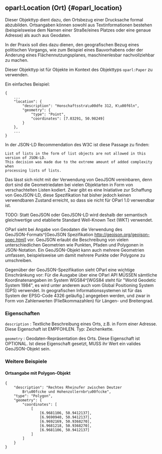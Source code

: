 oparl:Location (Ort)  {#oparl_location}
-------------------

Dieser Objekttyp dient dazu, den Ortsbezug einer Drucksache formal 
abzubilden. Ortsangaben können sowohl aus Textinformationen bestehen 
(beispielsweise dem Namen einer Straße/eines Platzes oder eine genaue 
Adresse) als auch aus Geodaten.

In der Praxis soll dies dazu dienen, den geografischen Bezug eines
politischen Vorgangs, wie zum Beispiel eines Bauvorhabens oder der 
Änderung eines Flächennutzungsplanes, maschinenlesbar nachvollziehbar
zu machen.

Dieser Objekttyp ist für Objekte im Kontext des Objekttyps
`oparl:Paper` zu verwenden.

Ein einfaches Beispiel:

~~~~~  {#location_ex1 .json}
{
    ...
    "location": {
        "description": "Honschaftsstra\u00dfe 312, K\u00f6ln",
        "geometry": {
            "type": "Point",
            "coordinates": [7.03291, 50.98249]
        }
    },
    ...
}
~~~~~

In der JSON-LD Recommendation des W3C ist diese Passage zu finden:
~~~~~
List of lists in the form of list objects are not allowed in this version of JSON-LD. 
This decision was made due to the extreme amount of added complexity when 
processing lists of lists.
~~~~~

Das lässt sich nicht mit der Verwendung von GeoJSON vereinbaren, denn dort sind die Geometriedaten bei vielen Objektarten in Form von verschachtelten Listen kodiert. Zwar gibt es eine Iniatiative zur Schaffung von GeoJSON-LD, diese Spezifikation hat bisher jedoch keinen verwendbaren Zustand erreicht, so dass sie nicht für OParl 1.0 verwendbar ist.

TODO: Statt GeoJSON oder GeoJSON-LD wird deshalb der semantisch gleichwertige und etablierte Standard Well-Known Text (WKT) verwendet.

OParl sieht bei Angabe von Geodaten die Verwendung des  
GeoJSON-Formats^[GeoJSON Spezifikation 
<http://geojson.org/geojson-spec.html>] vor. GeoJSON erlaubt die 
Beschreibung von vielen unterschiedlichen Geometrien wie Punkten, Pfaden und 
Polygonen in JSON-Notation. Ein GeoJSON-Objekt kann auch mehrere Geometrien
umfassen, beispielsweise um damit mehrere Punkte oder Polygone zu umschreiben.

Gegenüber der GeoJSON-Spezifikation sieht OParl eine wichtige
Einschränkung vor: Für die Ausgabe über eine OParl API MÜSSEN sämtliche
Koordinatenangaben im System WGS84^[WGS84 steht für "World Geodetic System 1984",
es wird unter anderem auch vom Global Positioning System (GPS) verwendet.
In geografischen Informationssystemen ist für das System der EPSG-Code 4326 
geläufig.] angegeben werden, und zwar in Form von Zahlenwerten (Fließkommazahlen)
für Längen- und Breitengrad.

### Eigenschaften ###

`description`
:   Textliche Beschreibung eines Orts, z.B. in Form einer Adresse. Diese Eigenschaft ist EMPFOHLEN. Typ: Zeichenkette.

`geometry`
:   Geodaten-Repräsentation des Orts. Diese Eigenschaft ist OPTIONAL. Ist diese Eigenschaft gesetzt, MUSS ihr Wert ein valides GeoJSON-Objekt sein.

### Weitere Beispiele

#### Ortsangabe mit Polygon-Objekt

~~~~~  {#location_ex2 .json}
{
    "description": "Rechtes Rheinufer zwischen Deutzer
        Br\u00fccke und Hohenzollernbr\u00fccke",
    "type": "Polygon",
    "geometry": {
        "coordinates": [
            [
                [6.9681106, 50.9412137],
                [6.9690940, 50.9412137],
                [6.9692169, 50.9368270],
                [6.9681218, 50.9368270],
                [6.9681106, 50.9412137]
            ]
        ]
    }
}
~~~~~
